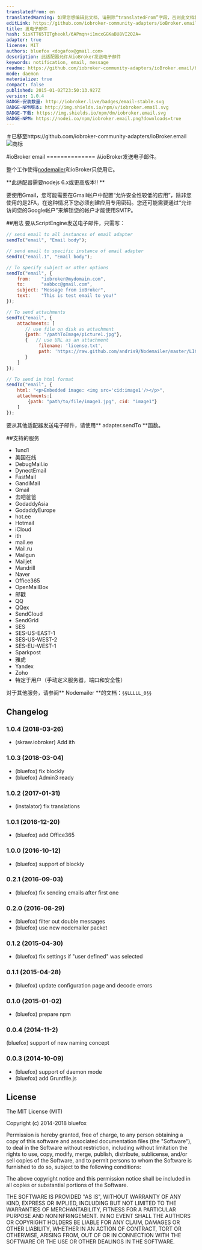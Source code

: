 ```yaml
---
translatedFrom: en
translatedWarning: 如果您想编辑此文档，请删除“translatedFrom”字段，否则此文档将再次自动翻译
editLink: https://github.com/iobroker-community-adapters/ioBroker.email/edit/master//README.md
title: 发电子邮件
hash: 5isKTT65TITgheokl/6APmqn+i1mcxGGKaBU8VI2Q2A=
adapter: true
license: MIT
authors: bluefox <dogafox@gmail.com>
description: 此适配器允许从ioBroker发送电子邮件
keywords: notification, email, message
readme: https://github.com/iobroker-community-adapters/ioBroker.email/blob/master/README.md
mode: daemon
materialize: true
compact: false
published: 2015-01-02T23:50:13.927Z
version: 1.0.4
BADGE-安装数量: http://iobroker.live/badges/email-stable.svg
BADGE-NPM版本: http://img.shields.io/npm/v/iobroker.email.svg
BADGE-下载: https://img.shields.io/npm/dm/iobroker.email.svg
BADGE-NPM: https://nodei.co/npm/iobroker.email.png?downloads=true
---
```

＃已移至https://github.com/iobroker-community-adapters/ioBroker.email
![商标](zh-cn/adapterref/iobroker.email/../../../en/adapterref/iobroker.email/admin/email.png)

#ioBroker email ==============
从ioBroker发送电子邮件。

整个工作使得[nodemailer](https://github.com/nodemailer/nodemailer)和ioBroker只使用它。

**此适配器需要nodejs 6.x或更高版本!! **

要使用Gmail，您可能需要在Gmail帐户中配置“允许安全性较低的应用”，除非您使用的是2FA，在这种情况下您必须创建应用专用密码。您还可能需要通过“允许访问您的Google帐户”来解锁您的帐户才能使用SMTP。

##用法
要从ScriptEngine发送电子邮件，只需写：

```javascript
// send email to all instances of email adapter
sendTo("email", "Email body");

// send email to specific instance of email adapter
sendTo("email.1", "Email body");

// To specify subject or other options
sendTo("email", {
    from:    "iobroker@mydomain.com",
    to:      "aabbcc@gmail.com",
    subject: "Message from ioBroker",
    text:    "This is test email to you!"
});

// To send attachments
sendTo("email", {
    attachments: [
       // use file on disk as attachment
       {path: "/pathToImage/picture1.jpg"},
       {   // use URL as an attachment
            filename: 'license.txt',
            path: 'https://raw.github.com/andris9/Nodemailer/master/LICENSE'
       }
    ]
});

// To send in html format
sendTo("email", {
    html: "<p>Embedded image: <img src='cid:image1'/></p>",
    attachments:[
        {path: "path/to/file/image1.jpg", cid: "image1"}
    ]
});

```

要从其他适配器发送电子邮件，请使用** adapter.sendTo **函数。

##支持的服务
 -  1und1
 - 美国在线
 -  DebugMail.io
 -  DynectEmail
 -  FastMail
 -  GandiMail
 -  Gmail
- 去吧爸爸
 -  GodaddyAsia
 -  GodaddyEurope
 -  hot.ee
 -  Hotmail
 -  iCloud
 -  ith
 -  mail.ee
 -  Mail.ru
 -  Mailgun
 -  Mailjet
 -  Mandrill
 -  Naver
 -  Office365
 -  OpenMailBox
 - 邮戳
 -  QQ
 -  QQex
 -  SendCloud
 -  SendGrid
 -  SES
 -  SES-US-EAST-1
 -  SES-US-WEST-2
 -  SES-EU-WEST-1
 -  Sparkpost
 - 雅虎
 -  Yandex
 -  Zoho
 - 特定于用户（手动定义服务器，端口和安全性）

对于其他服务，请参阅** Nodemailer **的文档：`§§LLLLL_0§§`

## Changelog
### 1.0.4 (2018-03-26)
* (skraw.iobroker) Add ith

### 1.0.3 (2018-03-04)
* (bluefox) fix blockly
* (bluefox) Admin3 ready

### 1.0.2 (2017-01-31)
* (instalator) fix translations

### 1.0.1 (2016-12-20)
* (bluefox) add Office365

### 1.0.0 (2016-10-12)
* (bluefox) support of blockly

### 0.2.1 (2016-09-03)
* (bluefox) fix sending emails after first one

### 0.2.0 (2016-08-29)
* (bluefox) filter out double messages
* (bluefox) use new nodemailer packet

### 0.1.2 (2015-04-30)
* (bluefox) fix settings if "user defined" was selected

### 0.1.1 (2015-04-28)
* (bluefox) update configuration page and decode errors

### 0.1.0 (2015-01-02)
* (bluefox) prepare npm

### 0.0.4 (2014-11-2)
(bluefox) support of new naming concept

### 0.0.3 (2014-10-09)
* (bluefox) support of daemon mode
* (bluefox) add Gruntfile.js

## License

The MIT License (MIT)

Copyright (c) 2014-2018 bluefox

Permission is hereby granted, free of charge, to any person obtaining a copy
of this software and associated documentation files (the "Software"), to deal
in the Software without restriction, including without limitation the rights
to use, copy, modify, merge, publish, distribute, sublicense, and/or sell
copies of the Software, and to permit persons to whom the Software is
furnished to do so, subject to the following conditions:

The above copyright notice and this permission notice shall be included in
all copies or substantial portions of the Software.

THE SOFTWARE IS PROVIDED "AS IS", WITHOUT WARRANTY OF ANY KIND, EXPRESS OR
IMPLIED, INCLUDING BUT NOT LIMITED TO THE WARRANTIES OF MERCHANTABILITY,
FITNESS FOR A PARTICULAR PURPOSE AND NONINFRINGEMENT. IN NO EVENT SHALL THE
AUTHORS OR COPYRIGHT HOLDERS BE LIABLE FOR ANY CLAIM, DAMAGES OR OTHER
LIABILITY, WHETHER IN AN ACTION OF CONTRACT, TORT OR OTHERWISE, ARISING FROM,
OUT OF OR IN CONNECTION WITH THE SOFTWARE OR THE USE OR OTHER DEALINGS IN
THE SOFTWARE.